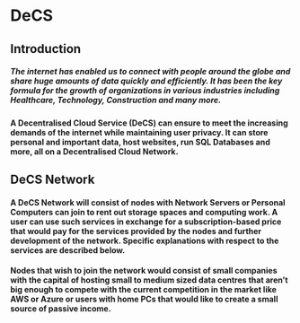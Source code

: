 # DeCS

## Introduction
##### The internet has enabled us to connect with people around the globe and share huge amounts of data quickly and efficiently. It has been the key formula for the growth of organizations in various industries including Healthcare, Technology, Construction and many more. 
### 
#### A Decentralised Cloud Service (DeCS) can ensure to meet the increasing demands of the internet while maintaining user privacy. It can store personal and important data, host websites, run SQL Databases and more, all on a Decentralised Cloud Network.

## DeCS Network
#### A DeCS Network will consist of nodes with Network Servers or Personal Computers can join to rent out storage spaces and computing work. A user can use such services in exchange for a subscription-based price that would pay for the services provided by the nodes and further development of the network. Specific explanations with respect to the services are described below.

#### Nodes that wish to join the network would consist of small companies with the capital of hosting small to medium sized data centres that aren’t big enough to compete with the current competition in the market like AWS or Azure or users with home PCs that would like to create a small source of passive income.
